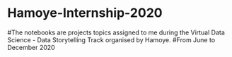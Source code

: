 # Hamoye-Internship-2020
#The notebooks are projects topics assigned to me during the Virtual Data Science - Data Storytelling Track organised by Hamoye.
#From June to December 2020
